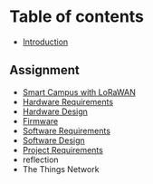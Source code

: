 # Table of contents

* [Introduction](README.md)

## Assignment

* [Smart Campus with LoRaWAN](assignment/smart-campus-with-lorawan.md)
* [Hardware Requirements](assignment/hardware-requirements.md)
* [Hardware Design](assignment/hardware-design.md)
* [Firmware](assignment/firmware.md)
* [Software Requirements](assignment/software-requirements.md)
* [Software Design](assignment/software-design.md)
* [Project Requirements](assignment/project-requirements.md)
* reflection
* The Things Network

